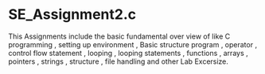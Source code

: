 # SE_Assignment2.c
This Assignments include the basic fundamental over view of like C programming , setting up environment , Basic structure program , operator , control flow statement , looping , looping statements ,  functions , arrays , pointers , strings , structure , file handling and other Lab Excersize.

